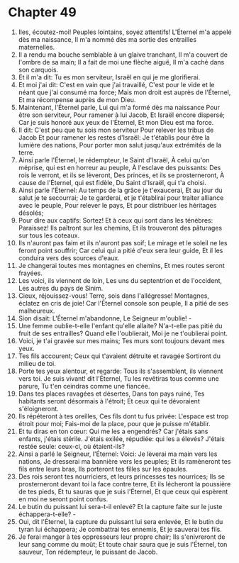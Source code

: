 # Chapter 49

1. Iles, écoutez-moi! Peuples lointains, soyez attentifs! L'Éternel m'a appelé dès ma naissance, Il m'a nommé dès ma sortie des entrailles maternelles.
2. Il a rendu ma bouche semblable à un glaive tranchant, Il m'a couvert de l'ombre de sa main; Il a fait de moi une flèche aiguë, Il m'a caché dans son carquois.
3. Et il m'a dit: Tu es mon serviteur, Israël en qui je me glorifierai.
4. Et moi j'ai dit: C'est en vain que j'ai travaillé, C'est pour le vide et le néant que j'ai consumé ma force; Mais mon droit est auprès de l'Éternel, Et ma récompense auprès de mon Dieu.
5. Maintenant, l'Éternel parle, Lui qui m'a formé dès ma naissance Pour être son serviteur, Pour ramener à lui Jacob, Et Israël encore dispersé; Car je suis honoré aux yeux de l'Éternel, Et mon Dieu est ma force.
6. Il dit: C'est peu que tu sois mon serviteur Pour relever les tribus de Jacob Et pour ramener les restes d'Israël: Je t'établis pour être la lumière des nations, Pour porter mon salut jusqu'aux extrémités de la terre.
7. Ainsi parle l'Éternel, le rédempteur, le Saint d'Israël, À celui qu'on méprise, qui est en horreur au peuple, À l'esclave des puissants: Des rois le verront, et ils se lèveront, Des princes, et ils se prosterneront, À cause de l'Éternel, qui est fidèle, Du Saint d'Israël, qui t'a choisi.
8. Ainsi parle l'Éternel: Au temps de la grâce je t'exaucerai, Et au jour du salut je te secourrai; Je te garderai, et je t'établirai pour traiter alliance avec le peuple, Pour relever le pays, Et pour distribuer les héritages désolés;
9. Pour dire aux captifs: Sortez! Et à ceux qui sont dans les ténèbres: Paraissez! Ils paîtront sur les chemins, Et ils trouveront des pâturages sur tous les coteaux.
10. Ils n'auront pas faim et ils n'auront pas soif; Le mirage et le soleil ne les feront point souffrir; Car celui qui a pitié d'eux sera leur guide, Et il les conduira vers des sources d'eaux.
11. Je changerai toutes mes montagnes en chemins, Et mes routes seront frayées.
12. Les voici, ils viennent de loin, Les uns du septentrion et de l'occident, Les autres du pays de Sinim.
13. Cieux, réjouissez-vous! Terre, sois dans l'allégresse! Montagnes, éclatez en cris de joie! Car l'Éternel console son peuple, Il a pitié de ses malheureux.
14. Sion disait: L'Éternel m'abandonne, Le Seigneur m'oublie! -
15. Une femme oublie-t-elle l'enfant qu'elle allaite? N'a-t-elle pas pitié du fruit de ses entrailles? Quand elle l'oublierait, Moi je ne t'oublierai point.
16. Voici, je t'ai gravée sur mes mains; Tes murs sont toujours devant mes yeux.
17. Tes fils accourent; Ceux qui t'avaient détruite et ravagée Sortiront du milieu de toi.
18. Porte tes yeux alentour, et regarde: Tous ils s'assemblent, ils viennent vers toi. Je suis vivant! dit l'Éternel, Tu les revêtiras tous comme une parure, Tu t'en ceindras comme une fiancée.
19. Dans tes places ravagées et désertes, Dans ton pays ruiné, Tes habitants seront désormais à l'étroit; Et ceux qui te dévoraient s'éloigneront.
20. Ils répéteront à tes oreilles, Ces fils dont tu fus privée: L'espace est trop étroit pour moi; Fais-moi de la place, pour que je puisse m'établir.
21. Et tu diras en ton cœur: Qui me les a engendrés? Car j'étais sans enfants, j'étais stérile. J'étais exilée, répudiée: qui les a élevés? J'étais restée seule: ceux-ci, où étaient-ils?
22. Ainsi a parlé le Seigneur, l'Éternel: Voici: Je lèverai ma main vers les nations, Je dresserai ma bannière vers les peuples; Et ils ramèneront tes fils entre leurs bras, Ils porteront tes filles sur les épaules.
23. Des rois seront tes nourriciers, et leurs princesses tes nourrices; Ils se prosterneront devant toi la face contre terre, Et ils lécheront la poussière de tes pieds, Et tu sauras que je suis l'Éternel, Et que ceux qui espèrent en moi ne seront point confus.
24. Le butin du puissant lui sera-t-il enlevé? Et la capture faite sur le juste échappera-t-elle? -
25. Oui, dit l'Éternel, la capture du puissant lui sera enlevée, Et le butin du tyran lui échappera; Je combattrai tes ennemis, Et je sauverai tes fils.
26. Je ferai manger à tes oppresseurs leur propre chair; Ils s'enivreront de leur sang comme du moût; Et toute chair saura que je suis l'Éternel, ton sauveur, Ton rédempteur, le puissant de Jacob.

